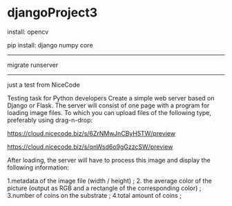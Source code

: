 # djangoProject3

install: opencv

pip install:
django
numpy
core
_______
migrate
runserver
_______________________________________________________
just a test from NiceCode

Testing task for Python developers
Create a simple web server based on Django or Flask. 
The server will consist of one page with a program for loading image files. 
To which you can upload files of the following type, preferably using drag-n-drop:

https://cloud.nicecode.biz/s/6ZrNMwJnCByH5TW/preview

https://cloud.nicecode.biz/s/qnWsd6o9gGzzcSW/preview

After loading, the server will have to process this image and display the following information:

1.metadata of the image file (width / height) ;
2. the average color of the picture (output as RGB and a rectangle of the corresponding color)  ;
3.number of coins on the substrate  ;
4.total amount of coins ;
